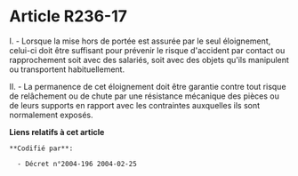 # Article R236-17

I. - Lorsque la mise hors de portée est assurée par le seul éloignement, celui-ci doit être suffisant pour prévenir le risque
d'accident par contact ou rapprochement soit avec des salariés, soit avec des objets qu'ils manipulent ou transportent
habituellement.

II. - La permanence de cet éloignement doit être garantie contre tout risque de relâchement ou de chute par une résistance
mécanique des pièces ou de leurs supports en rapport avec les contraintes auxquelles ils sont normalement exposés.

**Liens relatifs à cet article**

	**Codifié par**:

	  - Décret n°2004-196 2004-02-25
